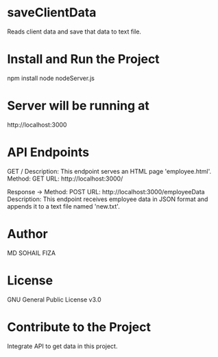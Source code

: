 # saveClientData
Reads client data and save that data to text file.

# Install and Run the Project
npm install
node nodeServer.js

# Server will be running at 
http://localhost:3000

# API Endpoints
GET /
Description: This endpoint serves an HTML page 'employee.html'.
Method: GET
URL: http://localhost:3000/

Response ->
Method: POST
URL: http://localhost:3000/employeeData
Description: This endpoint receives employee data in JSON format and appends it to a text file named 'new.txt'.


# Author
MD SOHAIL FIZA

# License
GNU General Public License v3.0

# Contribute to the Project
Integrate API to get data in this project.
